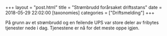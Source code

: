 +++
layout = "post.html"
title = "Strømbrudd forårsaket driftsstans"
date = 2018-05-29 22:02:00
[taxonomies]
categories = ["Driftsmelding"] 
+++

På grunn av et strømbrudd og en feilende UPS var store deler av fribytes tjenester nede i dag. Tjenestene er nå for det meste oppe igjen.
